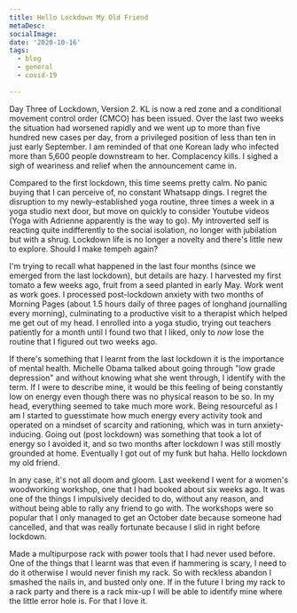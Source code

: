 ```yaml
---
title: Hello Lockdown My Old Friend
metaDesc: 
socialImage:  
date: '2020-10-16'
tags:
  - blog
  - general
  - covid-19
  
--- 
```


Day Three of Lockdown, Version 2. KL is now a red zone and a conditional movement control order (CMCO) has been issued. Over the last two weeks the situation had worsened rapidly and we went up to more than five hundred new cases per day, from a privileged position of less than ten in just early September. I am reminded of that one Korean lady who infected more than 5,600 people downstream to her. Complacency kills. I sighed a sigh of weariness and relief when the announcement came in. 

Compared to the first lockdown, this time seems pretty calm. No panic buying that I can perceive of, no constant Whatsapp dings. I regret the disruption to my newly-established yoga routine, three times a week in a yoga studio next door, but move on quickly to consider Youtube videos (Yoga with Adrienne apparently is the way to go). My introverted self is reacting quite indifferently to the social isolation, no longer with jubilation but with a shrug. Lockdown life is no longer a novelty and there's little new to explore. Should I make tempeh again? 

I'm trying to recall what happened in the last four months (since we emerged from the last lockdown), but details are hazy. I harvested my first tomato a few weeks ago, fruit from a seed planted in early May. Work went as work goes. I processed post-lockdown anxiety with two months of Morning Pages (about 1.5 hours daily of three pages of longhand journalling every morning), culminating to a productive visit to a therapist which helped me get out of my head. I enrolled into a yoga studio, trying out teachers patiently for a month until I found two that I liked, only to *now* lose the routine that I figured out two weeks ago. 

If there's something that I learnt from the last lockdown it is the importance of mental health. Michelle Obama talked about going through "low grade depression" and without knowing what she went through, I identify with the term. If I were to describe mine, it would be this feeling of being constantly low on energy even though there was no physical reason to be so. In my head, everything seemed to take much more work. Being resourceful as I am I started to guesstimate how much energy every activity took and operated on a mindset of scarcity and rationing, which was in turn anxiety-inducing. Going out (post lockdown) was something that took a lot of energy so I avoided it, and so two months after lockdown I was still mostly grounded at home. Eventually I got out of my funk but haha. Hello lockdown my old friend. 

In any case, it's not all doom and gloom. Last weekend I went for a women's woodworking workshop, one that I had booked about six weeks ago. It was one of the things I impulsively decided to do, without any reason, and without being able to rally any friend to go with. The workshops were so popular that I only managed to get an October date because someone had cancelled, and that was really fortunate because I slid in right before lockdown. 

Made a multipurpose rack with power tools that I had never used before. One of the things that I learnt was that even if hammering is scary, I need to do it otherwise I would never finish my rack. So with reckless abandon I smashed the nails in, and busted only one. If in the future I bring my rack to a rack party and there is a rack mix-up I will be able to identify mine where the little error hole is. For that I love it. 
